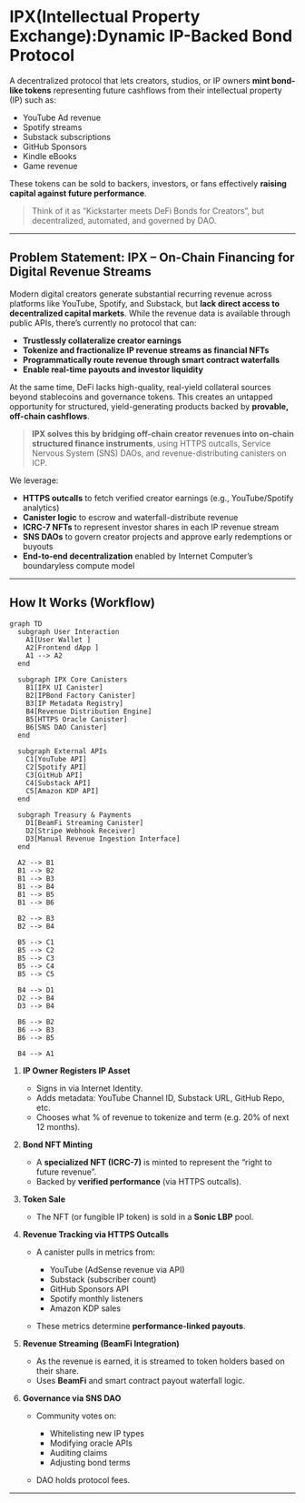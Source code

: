 
# IPX(Intellectual Property Exchange):Dynamic IP-Backed Bond Protocol


A decentralized protocol that lets creators, studios, or IP owners **mint bond-like tokens** representing future cashflows from their intellectual property (IP) such as:

* YouTube Ad revenue
* Spotify streams
* Substack subscriptions
* GitHub Sponsors
* Kindle eBooks
* Game revenue

These tokens can be sold to backers, investors, or fans effectively **raising capital against future performance**.

> Think of it as “Kickstarter meets DeFi Bonds for Creators”, but decentralized, automated, and governed by DAO.


---

## Problem Statement: IPX – On-Chain Financing for Digital Revenue Streams

Modern digital creators generate substantial recurring revenue across platforms like YouTube, Spotify, and Substack, but **lack direct access to decentralized capital markets**. While the revenue data is available through public APIs, there’s currently no protocol that can:

* **Trustlessly collateralize creator earnings**
* **Tokenize and fractionalize IP revenue streams as financial NFTs**
* **Programmatically route revenue through smart contract waterfalls**
* **Enable real-time payouts and investor liquidity**

At the same time, DeFi lacks high-quality, real-yield collateral sources beyond stablecoins and governance tokens. This creates an untapped opportunity for structured, yield-generating products backed by **provable, off-chain cashflows**.

> **IPX solves this by bridging off-chain creator revenues into on-chain structured finance instruments**, using HTTPS outcalls, Service Nervous System (SNS) DAOs, and revenue-distributing canisters on ICP.

We leverage:

*  **HTTPS outcalls** to fetch verified creator earnings (e.g., YouTube/Spotify analytics)
*  **Canister logic** to escrow and waterfall-distribute revenue
*  **ICRC-7 NFTs** to represent investor shares in each IP revenue stream
*  **SNS DAOs** to govern creator projects and approve early redemptions or buyouts
*  **End-to-end decentralization** enabled by Internet Computer’s boundaryless compute model



---


##  **How It Works (Workflow)**


```
graph TD
  subgraph User Interaction
    A1[User Wallet ]
    A2[Frontend dApp ]
    A1 --> A2
  end

  subgraph IPX Core Canisters
    B1[IPX UI Canister]
    B2[IPBond Factory Canister]
    B3[IP Metadata Registry]
    B4[Revenue Distribution Engine]
    B5[HTTPS Oracle Canister]
    B6[SNS DAO Canister]
  end

  subgraph External APIs
    C1[YouTube API]
    C2[Spotify API]
    C3[GitHub API]
    C4[Substack API]
    C5[Amazon KDP API]
  end

  subgraph Treasury & Payments
    D1[BeamFi Streaming Canister]
    D2[Stripe Webhook Receiver]
    D3[Manual Revenue Ingestion Interface]
  end

  A2 --> B1
  B1 --> B2
  B1 --> B3
  B1 --> B4
  B1 --> B5
  B1 --> B6

  B2 --> B3
  B2 --> B4

  B5 --> C1
  B5 --> C2
  B5 --> C3
  B5 --> C4
  B5 --> C5

  B4 --> D1
  D2 --> B4
  D3 --> B4

  B6 --> B2
  B6 --> B3
  B6 --> B5

  B4 --> A1

```

1. **IP Owner Registers IP Asset**

   * Signs in via Internet Identity.
   * Adds metadata: YouTube Channel ID, Substack URL, GitHub Repo, etc.
   * Chooses what % of revenue to tokenize and term (e.g. 20% of next 12 months).

2. **Bond NFT Minting**

   * A **specialized NFT (ICRC-7)** is minted to represent the “right to future revenue”.
   * Backed by **verified performance** (via HTTPS outcalls).

3. **Token Sale**

   * The NFT (or fungible IP token) is sold in a **Sonic LBP** pool.


4. **Revenue Tracking via HTTPS Outcalls**

   * A canister pulls in metrics from:

     * YouTube (AdSense revenue via API)
     * Substack (subscriber count)
     * GitHub Sponsors API
     * Spotify monthly listeners
     * Amazon KDP sales
   * These metrics determine **performance-linked payouts**.

5. **Revenue Streaming (BeamFi Integration)**

   * As the revenue is earned, it is streamed to token holders based on their share.
   * Uses **BeamFi** and smart contract payout waterfall logic.

6. **Governance via SNS DAO**

   * Community votes on:

     * Whitelisting new IP types
     * Modifying oracle APIs
     * Auditing claims
     * Adjusting bond terms
   * DAO holds protocol fees.

---


